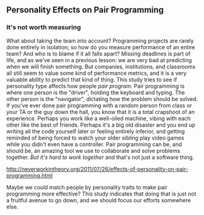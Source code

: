 ## Personality Effects on Pair Programming
### It's not worth measuring

What about taking the team into account? Programming projects are rarely done entirely in isolation; so how do you measure performance of an entire team? And who is to blame if it all falls apart? Missing deadlines is part of life, and as we've seen in a previous lesson: we are very bad at predicting when we will finish something. But companies, institutions, and classrooms all still seem to value some kind of performance metrics, and it is a very valuable ability to predict that kind of thing. This study tries to see if personality type affects how people *pair program*. Pair programming is where one person is the "driver", holding the keyboard and typing. The other person is the "navigator", dictating how the problem should be solved. If you've ever done pair programming with a random person from class or your TA or the guy down the hall, you know that it is a total crapshoot of an experience. Perhaps you work like a well-oiled machine, vibing with each other like the best of friends. Perhaps it's a big old disaster and you end up writing all the code yourself later or feeling entirely inferior, and getting reminded of being forced to watch your older sibling play video games while you didn't even have a controller. Pair programming can be, and should be, an amazing tool we use to collaborate and solve problems together. *But it's hard to work together* and that's not just a software thing. 

http://neverworkintheory.org/2011/07/26/effects-of-personality-on-pair-programming.html

Maybe we could match people by personality traits to make pair programming more effective? This study indicates that doing that is just not a fruitful avenue to go down, and we should focus our efforts somewhere else.
